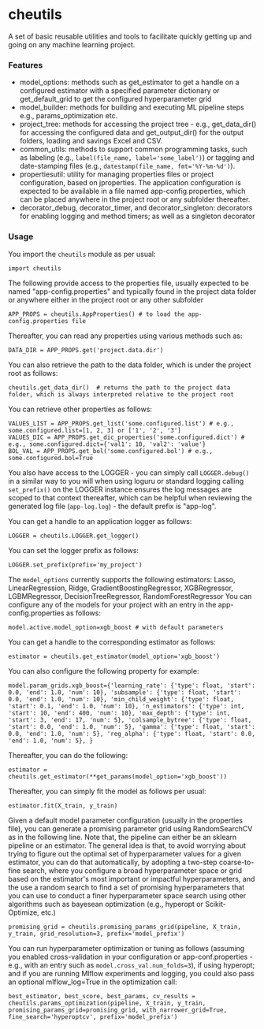 # cheutils

A set of basic reusable utilities and tools to facilitate quickly getting up and going on any machine learning project.

### Features

- model_options: methods such as get_estimator to get a handle on a configured estimator with a specified parameter dictionary or get_default_grid to get the configured hyperparameter grid
- model_builder: methods for building and executing ML pipeline steps e.g., params_optimization etc.
- project_tree: methods for accessing the project tree - e.g., get_data_dir() for accessing the configured data and get_output_dir() for the output folders, loading and savings Excel and CSV.
- common_utils: methods to support common programming tasks, such as labeling (e.g., `label(file_name, label='some_label')`) or tagging and date-stamping files (e.g., `datestamp(file_name, fmt='%Y-%m-%d')`).
- propertiesutil: utility for managing properties files or project configuration, based on jproperties. The application configuration is expected to be available in a file named app-config.properties, which can be placed anywhere in the project root or any subfolder thereafter.
- decorator_debug, decorator_timer, and decorator_singleton: decorators for enabling logging and method timers; as well as a singleton decorator

### Usage
You import the `cheutils` module as per usual:
```
import cheutils
```
The following provide access to the properties file, usually expected to be named "app-config.properties" and typically found in the project data folder or anywhere either in the project root or any other subfolder
```
APP_PROPS = cheutils.AppProperties() # to load the app-config.properties file
```
Thereafter, you can read any properties using various methods such as:
```
DATA_DIR = APP_PROPS.get('project.data.dir')
```
You can also retrieve the path to the data folder, which is under the project root as follows:
```
cheutils.get_data_dir()  # returns the path to the project data folder, which is always interpreted relative to the project root
```
You can retrieve other properties as follows:
```
VALUES_LIST = APP_PROPS.get_list('some.configured.list') # e.g., some.configured.list=[1, 2, 3] or ['1', '2', '3']
VALUES_DIC = APP_PROPS.get_dic_properties('some.configured.dict') # e.g., some.configured.dict={'val1': 10, 'val2': 'value'}
BOL_VAL = APP_PROPS.get_bol('some.configured.bol') # e.g., some.configured.bol=True
```
You also have access to the LOGGER - you can simply call `LOGGER.debug()` in a similar way to you will when using loguru or standard logging 
calling `set_prefix()` on the LOGGER instance ensures the log messages are scoped to that context thereafter, 
which can be helpful when reviewing the generated log file (`app-log.log`) - the default prefix is "app-log".

You can get a handle to an application logger as follows:
```
LOGGER = cheutils.LOGGER.get_logger()
```
You can set the logger prefix as follows:
```
LOGGER.set_prefix(prefix='my_project')
```
The `model_options` currently supports the following estimators: Lasso, LinearRegression, Ridge, GradientBoostingRegressor, XGBRegressor, LGBMRegressor, DecisionTreeRegressor, RandomForestRegressor
You can configure any of the models for your project with an entry in the app-config.properties as follows:
```
model.active.model_option=xgb_boost # with default parameters
```
You can get a handle to the corresponding estimator as follows:
```
estimator = cheutils.get_estimator(model_option='xgb_boost')
```
You can also configure the following property for example:
```
model.param_grids.xgb_boost={'learning_rate': {'type': float, 'start': 0.0, 'end': 1.0, 'num': 10}, 'subsample': {'type': float, 'start': 0.0, 'end': 1.0, 'num': 10}, 'min_child_weight': {'type': float, 'start': 0.1, 'end': 1.0, 'num': 10}, 'n_estimators': {'type': int, 'start': 10, 'end': 400, 'num': 10}, 'max_depth': {'type': int, 'start': 3, 'end': 17, 'num': 5}, 'colsample_bytree': {'type': float, 'start': 0.0, 'end': 1.0, 'num': 5}, 'gamma': {'type': float, 'start': 0.0, 'end': 1.0, 'num': 5}, 'reg_alpha': {'type': float, 'start': 0.0, 'end': 1.0, 'num': 5}, }
```
Thereafter, you can do the following:
```
estimator = cheutils.get_estimator(**get_params(model_option='xgb_boost'))
```
Thereafter, you can simply fit the model as follows per usual:
```
estimator.fit(X_train, y_train)
```
Given a default model parameter configuration (usually in the properties file), you can generate a promising parameter grid using RandomSearchCV as in the following line. Note that, the pipeline can either be an sklearn pipeline or an estimator. 
The general idea is that, to avoid worrying about trying to figure out the optimal set of hyperparameter values for a given estimator, you can do that automatically, by 
adopting a two-step coarse-to-fine search, where you configure a broad hyperparameter space or grid based on the estimator's most important or impactful hyperparameters, and the use a random search to find a set of promising hyperparameters that 
you can use to conduct a finer hyperparameter space search using other algorithms such as bayesean optimization (e.g., hyperopt or Scikit-Optimize, etc.)
```
promising_grid = cheutils.promising_params_grid(pipeline, X_train, y_train, grid_resolution=3, prefix='model_prefix')
```
You can run hyperparameter optimization or tuning as follows (assuming you enabled cross-validation in your configuration or app-conf.properties - e.g., with an entry such as `model.cross_val.num_folds=3`), if using hyperopt; and if you are running Mlflow experiments and logging, you could also pass an optional mlflow_log=True in the optimization call:
```
best_estimator, best_score, best_params, cv_results = cheutils.params_optimization(pipeline, X_train, y_train, promising_params_grid=promising_grid, with_narrower_grid=True, fine_search='hyperoptcv', prefix='model_prefix')
```

